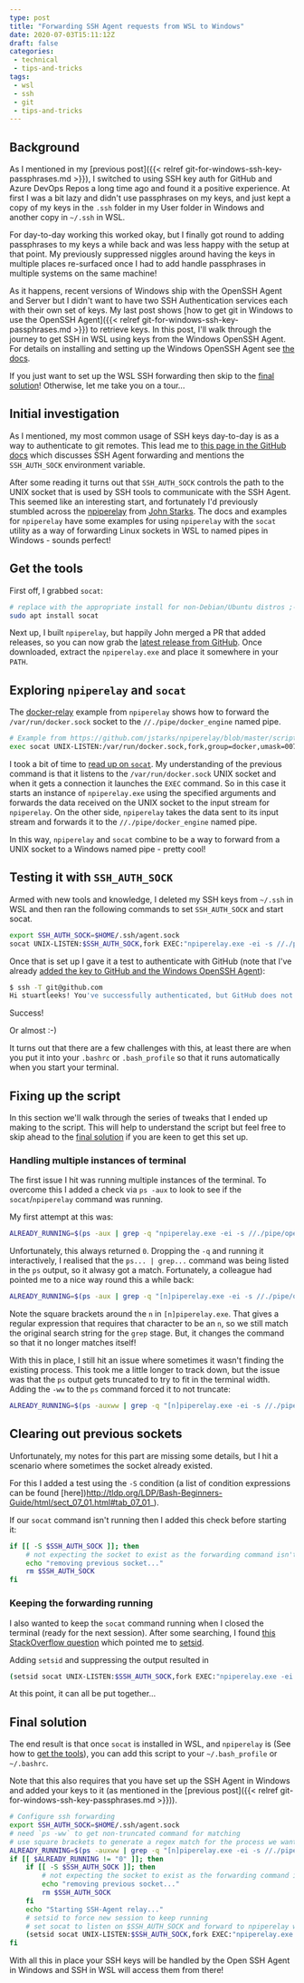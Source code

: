 ```yaml
---
type: post
title: "Forwarding SSH Agent requests from WSL to Windows"
date: 2020-07-03T15:11:12Z
draft: false
categories:
 - technical
 - tips-and-tricks
tags:
 - wsl
 - ssh
 - git
 - tips-and-tricks
---
```




## Background

As I mentioned in my [previous post]({{< relref git-for-windows-ssh-key-passphrases.md >}}), I switched to using SSH key auth for GitHub and Azure DevOps Repos a long time ago and found it a positive experience. At first I was a bit lazy and didn't use passphrases on my keys, and just kept a copy of my keys in the `.ssh` folder in my User folder in Windows and another copy in `~/.ssh` in WSL. 

For day-to-day working this worked okay, but I finally got round to adding passphrases to my keys a while back and was less happy with the setup at that point. My previously suppressed niggles around having the keys in multiple places re-surfaced once I had to add handle passphrases in multiple systems on the same machine!

As it happens, recent versions of Windows ship with the OpenSSH Agent and Server but I didn't want to have two SSH Authentication services each with their own set of keys. My last post shows [how to get git in Windows to use the OpenSSH Agent]({{< relref git-for-windows-ssh-key-passphrases.md >}}) to retrieve keys. In this post, I'll walk through the journey to get SSH in WSL using keys from the Windows OpenSSH Agent. For details on installing and setting up the Windows OpenSSH Agent see [the docs](https://docs.microsoft.com/en-us/windows-server/administration/openssh/openssh_install_firstuse).

If you just want to set up the WSL SSH forwarding then skip to the [final solution](#final-solution)! Otherwise, let me take you on a tour...

## Initial investigation

As I mentioned, my most common usage of SSH keys day-to-day is as a way to authenticate to git remotes. This lead me to [this page in the GitHub docs](https://docs.github.com/en/developers/overview/using-ssh-agent-forwarding) which discusses SSH Agent forwarding and mentions the `SSH_AUTH_SOCK` environment variable.

After some reading it turns out that `SSH_AUTH_SOCK` controls the path to the UNIX socket that is used by SSH tools to communicate with the SSH Agent. This seemed like an interesting start, and fortunately I'd previously stumbled across the [npiperelay]() from [John Starks](https://twitter.com/gigastarks). The docs and examples for `npiperelay` have some examples for using `npiperelay` with the `socat` utility as a way of forwarding Linux sockets in WSL to named pipes in Windows - sounds perfect!

## Get the tools

First off, I grabbed `socat`:

```bash
# replace with the appropriate install for non-Debian/Ubuntu distros ;-)
sudo apt install socat
```

Next up, I built `npiperelay`, but happily John merged a PR that added releases, so you can now grab the [latest release from GitHub](https://github.com/jstarks/npiperelay/releases/latest). Once downloaded, extract the `npiperelay.exe` and place it somewhere in your `PATH`.

## Exploring `npiperelay` and `socat`

The [docker-relay](https://github.com/jstarks/npiperelay/blob/master/scripts/docker-relay) example from `npiperelay` shows how to forward the `/var/run/docker.sock` socket to the `//./pipe/docker_engine` named pipe.

```bash
# Example from https://github.com/jstarks/npiperelay/blob/master/scripts/docker-relay
exec socat UNIX-LISTEN:/var/run/docker.sock,fork,group=docker,umask=007 EXEC:"npiperelay.exe -ep -s //./pipe/docker_engine",nofork
```

I took a bit of time to [read up on `socat`](https://linux.die.net/man/1/socat). My understanding of the previous command is that it listens to the `/var/run/docker.sock` UNIX socket and when it gets a connection it launches the `EXEC` command. So in this case it starts an instance of `npiperelay.exe` using the specified arguments and forwards the data received on the UNIX socket to the input stream for `npiperelay`. On the other side, `npiperelay` takes the data sent to its input stream and forwards it to the `//./pipe/docker_engine` named pipe.

In this way, `npiperelay` and `socat` combine to be a way to forward from a UNIX socket to a Windows named pipe - pretty cool!

## Testing it with `SSH_AUTH_SOCK`

Armed with new tools and knowledge, I deleted my SSH keys from `~/.ssh` in WSL and then ran the following commands to set `SSH_AUTH_SOCK` and start socat.

```bash
export SSH_AUTH_SOCK=$HOME/.ssh/agent.sock
socat UNIX-LISTEN:$SSH_AUTH_SOCK,fork EXEC:"npiperelay.exe -ei -s //./pipe/openssh-ssh-agent",nofork &
```

Once that is set up I gave it a test to authenticate with GitHub (note that I've already [added the key to GitHub and the Windows OpenSSH Agent](https://docs.github.com/en/github/authenticating-to-github/adding-a-new-ssh-key-to-your-github-account)):

```bash
$ ssh -T git@github.com
Hi stuartleeks! You've successfully authenticated, but GitHub does not provide shell access.
```

Success! 

Or almost :-)

It turns out that there are a few challenges with this, at least there are when you put it into your `.bashrc` or `.bash_profile` so that it runs automatically when you start your terminal.

## Fixing up the script

In this section we'll walk through the series of tweaks that I ended up making to the script. This will help to understand the script but feel free to skip ahead to the [final solution](#final-solution) if you are keen to get this set up.

### Handling multiple instances of terminal

The first issue I hit was running multiple instances of the terminal. To overcome this I added a check via `ps -aux` to look to see if the `socat`/`npiperelay` command was running.

My first attempt at this was:

```bash
ALREADY_RUNNING=$(ps -aux | grep -q "npiperelay.exe -ei -s //./pipe/openssh-ssh-agent"; echo $?)
```

Unfortunately, this always returned `0`. Dropping the `-q` and running it interactively, I realised that the `ps... | grep...` command was being listed in the `ps` output, so it alwasy got a match. Fortunately, a colleague had pointed me to a nice way round this a while back:

```bash
ALREADY_RUNNING=$(ps -aux | grep -q "[n]piperelay.exe -ei -s //./pipe/openssh-ssh-agent"; echo $?)
```

Note the square brackets around the `n` in `[n]piperelay.exe`. That gives a regular expression that requires that character to be an `n`, so we still match the original search string for the `grep` stage. But, it changes the command so that it no longer matches itself!

With this in place, I still hit an issue where sometimes it wasn't finding the existing process. This took me a little longer to track down, but the issue was that the `ps` output gets truncated to try to fit in the terminal width. Adding the `-ww` to the `ps` command forced it to not truncate:

```bash
ALREADY_RUNNING=$(ps -auxww | grep -q "[n]piperelay.exe -ei -s //./pipe/openssh-ssh-agent"; echo $?)
```

## Clearing out previous sockets

Unfortunately, my notes for this part are missing some details, but I hit a scenario where sometimes the socket already existed. 

For this I added a test using the `-S` condition (a list of condition expressions can be found [here])http://tldp.org/LDP/Bash-Beginners-Guide/html/sect_07_01.html#tab_07_01_).

If our `socat` command isn't running then I added this check before starting it:

```bash
if [[ -S $SSH_AUTH_SOCK ]]; then
    # not expecting the socket to exist as the forwarding command isn't running (http://www.tldp.org/LDP/abs/html/fto.html)
    echo "removing previous socket..."
    rm $SSH_AUTH_SOCK
fi
```

### Keeping the forwarding running

I also wanted to keep the `socat` command running when I closed the terminal (ready for the next session). After some searching, I found [this StackOverflow question](https://stackoverflow.com/questions/19233529/run-bash-script-as-daemon) which pointed me to [setsid](https://linux.die.net/man/2/setsid).

Adding `setsid` and suppressing the output resulted in 

```bash
(setsid socat UNIX-LISTEN:$SSH_AUTH_SOCK,fork EXEC:"npiperelay.exe -ei -s //./pipe/openssh-ssh-agent",nofork &) > /dev/null 2>&1
```
At this point, it can all be put together...

## Final solution

The end result is that once `socat` is installed in WSL, and `npiperelay` is (See how to [get the tools](#get-the-tools)), you can add this script to your `~/.bash_profile` or  `~/.bashrc`.

Note that this also requires that you have set up the SSH Agent in Windows and added your keys to it (as mentioned in the [previous post]({{< relref git-for-windows-ssh-key-passphrases.md >}})).

```bash
# Configure ssh forwarding
export SSH_AUTH_SOCK=$HOME/.ssh/agent.sock
# need `ps -ww` to get non-truncated command for matching
# use square brackets to generate a regex match for the process we want but that doesn't match the grep command running it!
ALREADY_RUNNING=$(ps -auxww | grep -q "[n]piperelay.exe -ei -s //./pipe/openssh-ssh-agent"; echo $?)
if [[ $ALREADY_RUNNING != "0" ]]; then
    if [[ -S $SSH_AUTH_SOCK ]]; then
        # not expecting the socket to exist as the forwarding command isn't running (http://www.tldp.org/LDP/abs/html/fto.html)
        echo "removing previous socket..."
        rm $SSH_AUTH_SOCK
    fi
    echo "Starting SSH-Agent relay..."
    # setsid to force new session to keep running
    # set socat to listen on $SSH_AUTH_SOCK and forward to npiperelay which then forwards to openssh-ssh-agent on windows
    (setsid socat UNIX-LISTEN:$SSH_AUTH_SOCK,fork EXEC:"npiperelay.exe -ei -s //./pipe/openssh-ssh-agent",nofork &) >/dev/null 2>&1
fi
```

With all this in place your SSH keys will be handled by the Open SSH Agent in Windows and SSH in WSL will access them from there!
